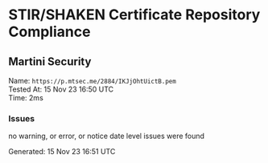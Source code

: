 # STIR/SHAKEN Certificate Repository Compliance

## Martini Security

Name: `https://p.mtsec.me/2884/IKJjOhtUictB.pem`\
Tested At: 15 Nov 23 16:50 UTC\
Time: 2ms

### Issues

no warning, or error, or notice date level issues were found

Generated: 15 Nov 23 16:51 UTC
